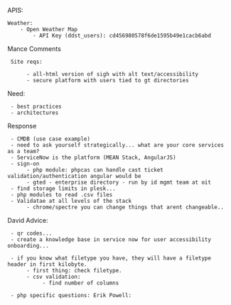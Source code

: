 APIS:

	Weather:
		- Open Weather Map
			- API Key (ddst_users): cd456980578f6de1595b49e1cacb6abd


Mance Comments

     Site reqs:

          - all-html version of sigh with alt text/accessibility
          - secure platform with users tied to gt directories

Need:

     - best practices
     - architectures

Response

     - CMDB (use case example)
     - need to ask yourself strategically... what are your core services as a team?
     - ServiceNow is the platform (MEAN Stack, AngularJS)
     - sign-on
          - php module: phpcas can handle cast ticket validation/authentication angular would be 
          - gted - enterprise directory - run by id mgmt team at oit
     - find storage limits in plesk...
     - php modules to read .csv files
     - Validatae at all levels of the stack
          - chrome/spectre you can change things that arent changeable..

David Advice:

     - qr codes... 
     - create a knowledge base in service now for user accessibility onboarding...

     - if you know what filetype you have, they will have a filetype header in first kilobyte.
          - first thing: check filetype.
          - csv validation:
               - find number of columns

     - php specific questions: Erik Powell: